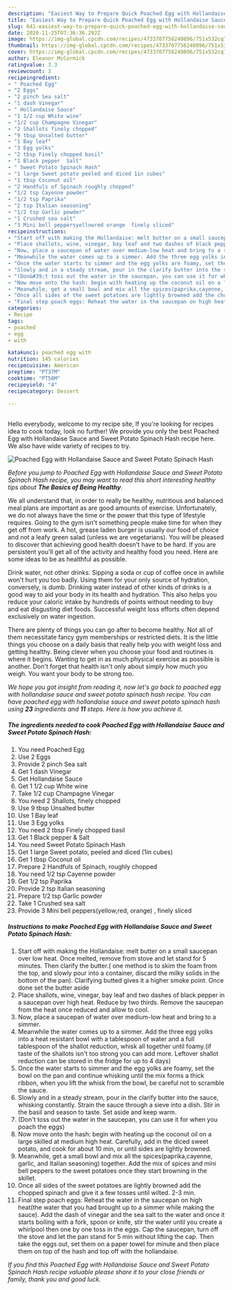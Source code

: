 ```yaml
---
description: "Easiest Way to Prepare Quick Poached Egg with Hollandaise Sauce and Sweet Potato Spinach Hash"
title: "Easiest Way to Prepare Quick Poached Egg with Hollandaise Sauce and Sweet Potato Spinach Hash"
slug: 641-easiest-way-to-prepare-quick-poached-egg-with-hollandaise-sauce-and-sweet-potato-spinach-hash
date: 2020-11-25T07:36:36.292Z
image: https://img-global.cpcdn.com/recipes/4733707756240896/751x532cq70/poached-egg-with-hollandaise-sauce-and-sweet-potato-spinach-hash-recipe-main-photo.jpg
thumbnail: https://img-global.cpcdn.com/recipes/4733707756240896/751x532cq70/poached-egg-with-hollandaise-sauce-and-sweet-potato-spinach-hash-recipe-main-photo.jpg
cover: https://img-global.cpcdn.com/recipes/4733707756240896/751x532cq70/poached-egg-with-hollandaise-sauce-and-sweet-potato-spinach-hash-recipe-main-photo.jpg
author: Eleanor McCormick
ratingvalue: 3.3
reviewcount: 3
recipeingredient:
- " Poached Egg"
- "2 Eggs"
- "2 pinch Sea salt"
- "1 dash Vinegar"
- " Hollandaise Sauce"
- "1 1/2 cup White wine"
- "1/2 cup Champagne Vinegar"
- "2 Shallots finely chopped"
- "9 tbsp Unsalted butter"
- "1 Bay leaf"
- "3 Egg yolks"
- "2 tbsp Finely chopped basil"
- "1 Black pepper  Salt"
- " Sweet Potato Spinach Hash"
- "1 large Sweet potato peeled and diced 1in cubes"
- "1 tbsp Coconut oil"
- "2 Handfuls of Spinach roughly chopped"
- "1/2 tsp Cayenne powder"
- "1/2 tsp Paprika"
- "2 tsp Italian seasoning"
- "1/2 tsp Garlic powder"
- "1 Crushed sea salt"
- "3 Mini bell peppersyellowred orange  finely sliced"
recipeinstructions:
- "Start off with making the Hollandaise: melt butter on a small saucepan over low heat. Once melted, remove from stove and let stand for 5 minutes. Then clarify the butter.( one method is to skim the foam from the top, and slowly pour into a container, discard the milky solids in the bottom of the pan). Clarifying butted gives it a higher smoke point. Once done set the butter aside"
- "Place shallots, wine, vinegar, bay leaf and two dashes of black pepper in a saucepan over high heat. Reduce by two thirds. Remove the saucepan from the heat once reduced and allow to cool."
- "Now, place a saucepan of water over medium-low heat and bring to a simmer."
- "Meanwhile the water comes up to a simmer. Add the three egg yolks into a heat resistant bowl with a tablespoon of water and a full tablespoon of the shallot reduction, whisk all together until foamy.(if taste of the shallots isn&#39;t too strong you can add more. Leftover shallot reduction can be stored in the fridge for up to 4 days)"
- "Once the water starts to simmer and the egg yolks are foamy, set the bowl on the pan and continue whisking until the mix forms a thick ribbon, when you lift the whisk from the bowl, be careful not to scramble the sauce."
- "Slowly and in a steady stream, pour in the clarify butter into the sauce, whisking constantly. Strain the sauce through a sieve into a dish. Stir in the basil and season to taste. Set aside and keep warm."
- "(Don&#39;t toss out the water in the saucepan, you can use it for when you poach the eggs)"
- "Now move onto the hash: begin with heating up the coconut oil on a large skilled at medium high heat. Carefully, add in the diced sweet potato, and cook for about 10 min, or until sides are lightly browned."
- "Meanwhile, get a small bowl and mix all the spices(paprika,cayenne, garlic, and Italian seasoning) together. Add the mix of spices and mini bell peppers to the sweet potatoes once they start browning in the skillet."
- "Once all sides of the sweet potatoes are lightly browned add the chopped spinach and give it a few tosses until wilted. 2-3 min."
- "Final step poach eggs: Reheat the water in the saucepan on high heat(the water that you had brought up to a simmer while making the sauce). Add the dash of vinegar and the sea salt to the water and once it starts boiling with a fork, spoon or knife, stir the water until you create a whirlpool then one by one toss in the eggs. Cap the saucepan, turn off the stove and let the pan stand for 5 min without lifting the cap. Then take the eggs out, set them on a paper towel for minute and then place them on top of the hash and top off with the hollandaise."
categories:
- Recipe
tags:
- poached
- egg
- with

katakunci: poached egg with 
nutrition: 145 calories
recipecuisine: American
preptime: "PT37M"
cooktime: "PT50M"
recipeyield: "4"
recipecategory: Dessert

---
```

<br>
Hello everybody, welcome to my recipe site, If you're looking for recipes idea to cook today, look no further! We provide you only the best Poached Egg with Hollandaise Sauce and Sweet Potato Spinach Hash recipe here. We also have wide variety of recipes to try.
<br>


![Poached Egg with Hollandaise Sauce and Sweet Potato Spinach Hash](https://img-global.cpcdn.com/recipes/4733707756240896/751x532cq70/poached-egg-with-hollandaise-sauce-and-sweet-potato-spinach-hash-recipe-main-photo.jpg)

<i>Before you jump to Poached Egg with Hollandaise Sauce and Sweet Potato Spinach Hash recipe, you may want to read this short interesting healthy tips about <strong>The Basics of Being Healthy</strong>.</i>

We all understand that, in order to really be healthy, nutritious and balanced meal plans are important as are good amounts of exercise. Unfortunately, we do not always have the time or the power that this type of lifestyle requires. Going to the gym isn't something people make time for when they get off from work. A hot, grease laden burger is usually our food of choice and not a leafy green salad (unless we are vegetarians). You will be pleased to discover that achieving good health doesn't have to be hard. If you are persistent you'll get all of the activity and healthy food you need. Here are some ideas to be as healthful as possible.

Drink water, not other drinks. Sipping a soda or cup of coffee once in awhile won't hurt you too badly. Using them for your only source of hydration, conversely, is dumb. Drinking water instead of other kinds of drinks is a good way to aid your body in its health and hydration. This also helps you reduce your caloric intake by hundreds of points without needing to buy and eat disgusting diet foods. Successful weight loss efforts often depend exclusively on water ingestion.

There are plenty of things you can go after to become healthy. Not all of them necessitate fancy gym memberships or restricted diets. It is the little things you choose on a daily basis that really help you with weight loss and getting healthy. Being clever when you choose your food and routines is where it begins. Wanting to get in as much physical exercise as possible is another. Don't forget that health isn't only about simply how much you weigh. You want your body to be strong too. 


<i>We hope you got insight from reading it, now let's go back to poached egg with hollandaise sauce and sweet potato spinach hash recipe. You can have poached egg with hollandaise sauce and sweet potato spinach hash using <strong>23</strong> ingredients and <strong>11</strong> steps. Here is how you achieve it.
</i>

##### The ingredients needed to cook Poached Egg with Hollandaise Sauce and Sweet Potato Spinach Hash:

1. You need  Poached Egg
1. Use 2 Eggs
1. Provide 2 pinch Sea salt
1. Get 1 dash Vinegar
1. Get  Hollandaise Sauce
1. Get 1 1/2 cup White wine
1. Take 1/2 cup Champagne Vinegar
1. You need 2 Shallots, finely chopped
1. Use 9 tbsp Unsalted butter
1. Use 1 Bay leaf
1. Use 3 Egg yolks
1. You need 2 tbsp Finely chopped basil
1. Get 1 Black pepper &amp; Salt
1. You need  Sweet Potato Spinach Hash
1. Get 1 large Sweet potato, peeled and diced (1in cubes)
1. Get 1 tbsp Coconut oil
1. Prepare 2 Handfuls of Spinach, roughly chopped
1. You need 1/2 tsp Cayenne powder
1. Get 1/2 tsp Paprika
1. Provide 2 tsp Italian seasoning
1. Prepare 1/2 tsp Garlic powder
1. Take 1 Crushed sea salt
1. Provide 3 Mini bell peppers(yellow,red, orange) , finely sliced


##### Instructions to make Poached Egg with Hollandaise Sauce and Sweet Potato Spinach Hash:

1. Start off with making the Hollandaise: melt butter on a small saucepan over low heat. Once melted, remove from stove and let stand for 5 minutes. Then clarify the butter.( one method is to skim the foam from the top, and slowly pour into a container, discard the milky solids in the bottom of the pan). Clarifying butted gives it a higher smoke point. Once done set the butter aside
1. Place shallots, wine, vinegar, bay leaf and two dashes of black pepper in a saucepan over high heat. Reduce by two thirds. Remove the saucepan from the heat once reduced and allow to cool.
1. Now, place a saucepan of water over medium-low heat and bring to a simmer.
1. Meanwhile the water comes up to a simmer. Add the three egg yolks into a heat resistant bowl with a tablespoon of water and a full tablespoon of the shallot reduction, whisk all together until foamy.(if taste of the shallots isn&#39;t too strong you can add more. Leftover shallot reduction can be stored in the fridge for up to 4 days)
1. Once the water starts to simmer and the egg yolks are foamy, set the bowl on the pan and continue whisking until the mix forms a thick ribbon, when you lift the whisk from the bowl, be careful not to scramble the sauce.
1. Slowly and in a steady stream, pour in the clarify butter into the sauce, whisking constantly. Strain the sauce through a sieve into a dish. Stir in the basil and season to taste. Set aside and keep warm.
1. (Don&#39;t toss out the water in the saucepan, you can use it for when you poach the eggs)
1. Now move onto the hash: begin with heating up the coconut oil on a large skilled at medium high heat. Carefully, add in the diced sweet potato, and cook for about 10 min, or until sides are lightly browned.
1. Meanwhile, get a small bowl and mix all the spices(paprika,cayenne, garlic, and Italian seasoning) together. Add the mix of spices and mini bell peppers to the sweet potatoes once they start browning in the skillet.
1. Once all sides of the sweet potatoes are lightly browned add the chopped spinach and give it a few tosses until wilted. 2-3 min.
1. Final step poach eggs: Reheat the water in the saucepan on high heat(the water that you had brought up to a simmer while making the sauce). Add the dash of vinegar and the sea salt to the water and once it starts boiling with a fork, spoon or knife, stir the water until you create a whirlpool then one by one toss in the eggs. Cap the saucepan, turn off the stove and let the pan stand for 5 min without lifting the cap. Then take the eggs out, set them on a paper towel for minute and then place them on top of the hash and top off with the hollandaise.


<i>If you find this Poached Egg with Hollandaise Sauce and Sweet Potato Spinach Hash recipe valuable please share it to your close friends or family, thank you and good luck.</i>
